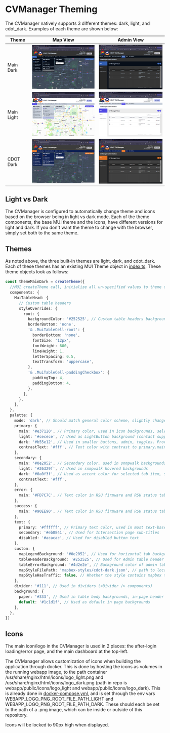 # CVManager Theming

The CVManager natively supports 3 different themes: dark, light, and cdot_dark. Examples of each theme are shown below:

| Theme      | Map View                                                                       | Admin View                                                                         |
| ---------- | ------------------------------------------------------------------------------ | ---------------------------------------------------------------------------------- |
| Main Dark  | <img src="./screenshots/main_dark_map.png" alt="Main Dark Map" width="300"/>   | <img src="./screenshots/main_dark_admin.png" alt="Main Dark Admin" width="300"/>   |
| Main Light | <img src="./screenshots/main_light_map.png" alt="Main Light Map" width="300"/> | <img src="./screenshots/main_light_admin.png" alt="Main Light Admin" width="300"/> |
| CDOT Dark  | <img src="./screenshots/cdot_dark_map.png" alt="CDOT Dark Map" width="300"/>   | <img src="./screenshots/cdot_dark_admin.png" alt="CDOT Dark Admin" width="300"/>   |

## Light vs Dark

The CVManager is configured to automatically change theme and icons based on the browser being in light vs dark mode. Each of the theme components, the base MUI theme and the icons, have different versions for light and dark. If you don't want the theme to change with the browser, simply set both to the same theme.

## Themes

As noted above, the three built-in themes are light, dark, and cdot_dark. Each of these themes has an existing MUI Theme object in [index.ts](./index.ts). These theme objects look as follows:

```ts
const themeMainDark = createTheme({
  //MUI createTheme call, initialize all un-specified values to theme defaults: https://mui.com/material-ui/customization/default-theme/
  components: {
    MuiTableHead: {
      // Custom table headers
      styleOverrides: {
        root: {
          backgroundColor: '#252525', // Custom table headers background color
          borderBottom: 'none',
          '& .MuiTableCell-root': {
            borderBottom: 'none',
            fontSize: '12px',
            fontWeight: 600,
            lineHeight: 1,
            letterSpacing: 0.5,
            textTransform: 'uppercase',
          },
          '& .MuiTableCell-paddingCheckbox': {
            paddingTop: 4,
            paddingBottom: 4,
          },
        },
      },
    },
  },
  palette: {
    mode: 'dark', // Should match general color scheme, slightly changes rendering
    primary: {
      main: '#e37120', // Primary color, used in icon backgrounds, selected tabs, buttons, checkboxes, ...
      light: '#cecece', // Used as LightButton background (contact support and logout)
      dark: '#b55e12', // Used in smaller buttons, admin, toggles. Provides better text contrast than primary.main
      contrastText: '#fff', // Text color with contrast to primary.main and primary.dark colors
    },
    secondary: {
      main: '#0e2052', // Secondary color, used in snmpwalk backgrounds
      light: '#26329f', // Used in snmpwalk hovered backgrounds
      dark: '#0a0f3f', // Used as accent color for selected tab item, snmpwalk  backgrounds, and LightButton text color (contact support and logout)
      contrastText: '#fff',
    },
    error: {
      main: '#FD7C7C', // Text color in RSU firmware and RSU status tables, as well as ErrorMessageText. Background is background.paper
    },
    success: {
      main: '#90EE90', // Text color in RSU firmware and RSU status tables, as well as SuccessMessageText. Background is background.paper
    },
    text: {
      primary: '#ffffff', // Primary text color, used in most text-based components
      secondary: '#eb8841', // Used for Intersection page sub-titles
      disabled: '#acacac', // Used for disabled button text
    },
    custom: {
      mapLegendBackground: '#0e2052', // Used for horizontal tab backgrounds and map control/legend backgrounds
      tableHeaderBackground: '#252525', // Used for Admin table header background color, usually same as components.styleOverrides.root.backgroundColor
      tableErrorBackground: '#4d2e2e', // Background color of admin table rows when there is an error
      mapStyleFilePath: 'mapbox-styles/cdot-dark.json', // path to local mapbox map style.json
      mapStyleHasTraffic: false, // Whether the style contains mapbox traffic and incident layers
    },
    divider: '#111', // Used in dividers (<Divider /> components)
    background: {
      paper: '#333', // Used in table body backgrounds, in-page header backgrounds, and vertical tab background. Also used in Help page background
      default: '#1c1d1f', // Used as default in page backgrounds
    },
  },
})
```

## Icons

The main icon/logo in the CVManager is used in 2 places: the after-login loading/error page, and the main dashboard at the top-left.

The CVManager allows customization of icons when building the application through docker. This is done by hosting the icons as volumes in the running webapp image, to the path container /usr/share/nginx/html/icons/logo_light.png and /usr/share/nginx/html/icons/logo_dark.png (path in repo is webapp/public/icons/logo_light and webapp/public/icons/logo_dark). This is already done in [docker-compose.yml](../../../docker-compose.yml#L79), and is set through the env vars WEBAPP_LOGO_PNG_ROOT_FILE_PATH_LIGHT and WEBAPP_LOGO_PNG_ROOT_FILE_PATH_DARK. These should each be set to the path of a .png image, which can be inside or outside of this repository.

Icons will be locked to 90px high when displayed.

